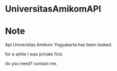 # UniversitasAmikomAPI

# Note
Api Universitas Amikom Yogyakarta has been leaked.

for a while I was private first.

do you need? contact me.